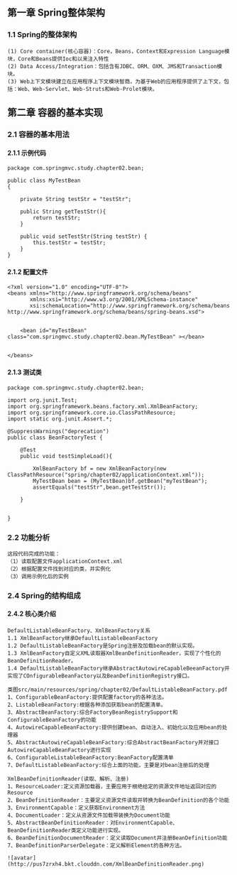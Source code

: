 ## 第一章 Spring整体架构
### 1.1 Spring的整体架构

    (1) Core container(核心容器)：Core，Beans，Context和Expression Language模块，Core和Beans提供Ioc和以来注入特性
    (2) Data Access/Integration：包括含有JDBC、ORM、OXM、JMS和Transaction模块。
    (3) Web上下文模块建立在应用程序上下文模块智商，为基于Web的应用程序提供了上下文，包括：Web、Web-Servlet、Web-Struts和Web-Prolet模块。
     
## 第二章 容器的基本实现
### 2.1 容器的基本用法
    
#### 2.1.1 示例代码
    package com.springmvc.study.chapter02.bean;
    
    public class MyTestBean
    {
    
        private String testStr = "testStr";
    
        public String getTestStr(){
            return testStr;
        }
    
        public void setTestStr(String testStr) {
            this.testStr = testStr;
        }
    }
    
#### 2.1.2 配置文件
    
    <?xml version="1.0" encoding="UTF-8"?>
    <beans xmlns="http://www.springframework.org/schema/beans"
           xmlns:xsi="http://www.w3.org/2001/XMLSchema-instance"
           xsi:schemaLocation="http://www.springframework.org/schema/beans http://www.springframework.org/schema/beans/spring-beans.xsd">
    
    
        <bean id="myTestBean" class="com.springmvc.study.chapter02.bean.MyTestBean" ></bean>
    
    
    </beans>
    
#### 2.1.3 测试类
    
    package com.springmvc.study.chapter02.bean;
    
    import org.junit.Test;
    import org.springframework.beans.factory.xml.XmlBeanFactory;
    import org.springframework.core.io.ClassPathResource;
    import static org.junit.Assert.*;
    
    @SuppressWarnings("deprecation")
    public class BeanFactoryTest {
    
        @Test
        public void testSimpleLoad(){
    
            XmlBeanFactory bf = new XmlBeanFactory(new ClassPathResource("spring/chapter02/applicationContext.xml"));
            MyTestBean bean = (MyTestBean)bf.getBean("myTestBean");
            assertEquals("testStr",bean.getTestStr());
    
        }
    
    
    }

### 2.2 功能分析
    
    这段代码完成的功能：
    （1）读取配置文件applicationContext.xml
    （2）根据配置文件找到对应的类，并实例化
    （3）调用示例化后的实例

### 2.4 Spring的结构组成
#### 2.4.2 核心类介绍

    DefaultListableBeanFactory、XmlBeanFactory关系
    1.1 XmlBeanFactory继承DefaultListableBeanFactory
    1.2 DefaultListableBeanFactory是Spring注册及加载bean的默认实现。
    1.3 XmlBeanFactory自定义XML读取器XmlBeanDefinitionReader，实现了个性化的BeanDefinitionReader。
    1.4 DefaultListableBeanFactory继承AbstractAutowireCapableBeeanFactory并实现了COnfigurableBeanFactory以及BeanDefinitionRegistry接口。
    
    类图src/main/resources/spring/chapter02/DefaultListableBeanFactory.pdf
    1、ConfigurableBeanFactory:提供配置factory的各种法法。
    2、ListableBeanFactory:根据各种添加获取bean的配置清单。
    3、AbstractBeanFactory:综合FactoryBeanRegistrySupport和ConfigurableBeanFactory的功能
    4、AutowireCapableBeanFactory:提供创建bean、自动注入、初始化以及应用bean的处理器
    5、AbstractAutowireCapableBeanFactory:综合AbstractBeanFactory并对接口AutowireCapableBeanFactory进行实现
    6、ConfigurableListableBeanFactory:BeanFactory配置清单
    7、DefaultListableBeanFactory:综合上面的功能，主要是对bean注册后的处理
    
    XmlBeanDefinitionReader(读取、解析、注册)
    1、ResourceLoader:定义资源加载器，主要应用于根绝给定的资源文件地址返回对应的Resource
    2、BeanDefinitionReader：主要定义资源文件读取并转换为BeanDefinition的各个功能
    3、EnvironmentCapable：定义获取Environment方法
    4、DocumentLoader：定义从资源文件加载带装换为Document功能
    5、AbstractBeanDefinitionReader：对EnvironmentCapable、BeanDefinitionReader类定义功能进行实现。
    6、BeanDefinitionDocumentReader：定义读取Document并注册BeanDefinition功能
    7、BeanDefinitionParserDelegate：定义解析Element的各种方法。
    
    ![avatar](http://pus7zrxh4.bkt.clouddn.com/XmlBeanDefinitionReader.png)
    
    
    
    
    
    
    
